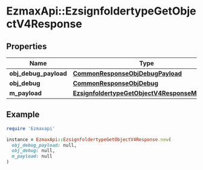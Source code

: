 # EzmaxApi::EzsignfoldertypeGetObjectV4Response

## Properties

| Name | Type | Description | Notes |
| ---- | ---- | ----------- | ----- |
| **obj_debug_payload** | [**CommonResponseObjDebugPayload**](CommonResponseObjDebugPayload.md) |  |  |
| **obj_debug** | [**CommonResponseObjDebug**](CommonResponseObjDebug.md) |  | [optional] |
| **m_payload** | [**EzsignfoldertypeGetObjectV4ResponseMPayload**](EzsignfoldertypeGetObjectV4ResponseMPayload.md) |  |  |

## Example

```ruby
require 'Ezmaxapi'

instance = EzmaxApi::EzsignfoldertypeGetObjectV4Response.new(
  obj_debug_payload: null,
  obj_debug: null,
  m_payload: null
)
```

